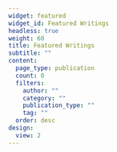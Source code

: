 ```yaml
---
widget: featured
widget_id: Featured Writings
headless: true
weight: 60
title: Featured Writings
subtitle: ""
content:
  page_type: publication
  count: 0
  filters:
    author: ""
    category: ""
    publication_type: ""
    tag: ""
  order: desc
design:
  view: 2
---
```

